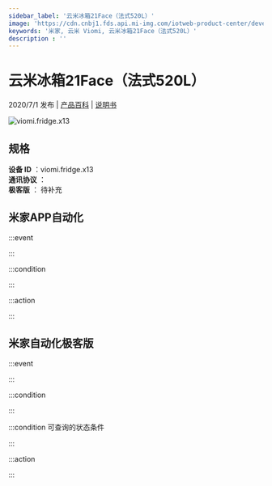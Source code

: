 ```yaml
---
sidebar_label: '云米冰箱21Face（法式520L）'
image: 'https://cdn.cnbj1.fds.api.mi-img.com/iotweb-product-center/developer_1588150690389l7Ooz6lB.png?GalaxyAccessKeyId=AKVGLQWBOVIRQ3XLEW&Expires=9223372036854775807&Signature=yVFEIxB89KD6nbmH5UXOzFpCS5o='
keywords: '米家, 云米 Viomi, 云米冰箱21Face（法式520L）'
description : ''
---
```

# 云米冰箱21Face（法式520L）

2020/7/1 发布 | [产品百科](https://home.mi.com/webapp/content/baike/product/index.html?model=viomi.fridge.x13/) | [说明书](https://home.mi.com/views/introduction.html?model=viomi.fridge.x13&region=cn)

![viomi.fridge.x13](https://cdn.cnbj1.fds.api.mi-img.com/iotweb-product-center/developer_1588150690389l7Ooz6lB.png?GalaxyAccessKeyId=AKVGLQWBOVIRQ3XLEW&Expires=9223372036854775807&Signature=yVFEIxB89KD6nbmH5UXOzFpCS5o=)

## 规格  
> 
**设备 ID** ：viomi.fridge.x13  
**通讯协议** ：  
**极客版**  ： 待补充 


## 米家APP自动化  

:::event  

:::

:::condition  

:::

:::action   

:::

## 米家自动化极客版  

:::event  

:::

:::condition  

:::

:::condition 可查询的状态条件  

:::

:::action  

:::

        
